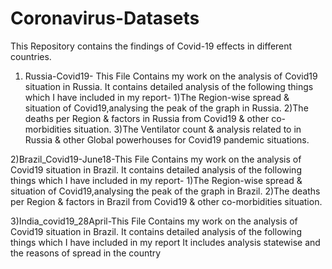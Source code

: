 # Coronavirus-Datasets
This Repository contains the  findings of Covid-19 effects in different countries.

1) Russia-Covid19- This File Contains my work on the analysis of Covid19 situation in Russia.
  It contains detailed analysis of the following things which I have included in my report-
  1)The Region-wise spread & situation of Covid19,analysing the peak of the graph in Russia.
  2)The deaths per Region & factors in Russia from Covid19 & other co-morbidities situation.
  3)The Ventilator count & analysis related to in Russia & other Global powerhouses for Covid19 pandemic situations.
  
2)Brazil_Covid19-June18-This File Contains my work on the analysis of Covid19 situation in Brazil.
  It contains detailed analysis of the following things which I have included in my report-
  1)The Region-wise spread & situation of Covid19,analysing the peak of the graph in Brazil.
  2)The deaths per Region & factors in Brazil from Covid19 & other co-morbidities situation.

3)India_covid19_28April-This File Contains my work on the analysis of Covid19 situation in Brazil.
                    It contains detailed analysis of the following things which I have included in my report
                    It includes analysis statewise and the reasons of spread in the country
